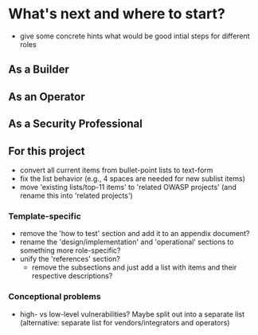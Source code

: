 # What's next and where to start?

- give some concrete hints what would be good intial steps for different roles

## As a Builder

## As an Operator

## As a Security Professional

## For this project

- convert all current items from bullet-point lists to text-form
- fix the list behavior (e.g., 4 spaces are needed for new sublist items)
- move 'existing lists/top-11 items' to 'related OWASP projects' (and rename this into 'related projects')

### Template-specific

- remove the 'how to test' section and add it to an appendix document?
- rename the 'design/implementation' and 'operational' sections to something more role-specific?
- unify the 'references' section?
    - remove the subsections and just add a list with items and their respective descriptions?

### Conceptional problems

- high- vs low-level vulnerabilities? Maybe split out into a separate list (alternative: separate list for vendors/integrators and operators)